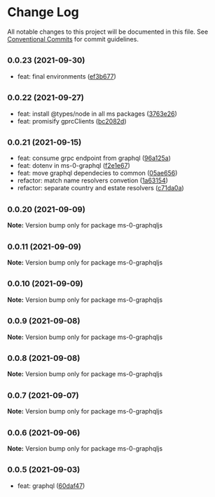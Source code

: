 # Change Log

All notable changes to this project will be documented in this file.
See [Conventional Commits](https://conventionalcommits.org) for commit guidelines.

## <small>0.0.23 (2021-09-30)</small>

* feat: final environments ([ef3b677](https://github.com/gmahechas/erp/commit/ef3b677))





## <small>0.0.22 (2021-09-27)</small>

* feat: install @types/node in all ms packages ([3763e26](https://github.com/gmahechas/erp/commit/3763e26))
* feat: promisify gprcClients ([bc2082d](https://github.com/gmahechas/erp/commit/bc2082d))





## <small>0.0.21 (2021-09-15)</small>

* feat: consume grpc endpoint from graphql ([96a125a](https://github.com/gmahechas/erp/commit/96a125a))
* feat: dotenv in ms-0-graphql ([f2e1e67](https://github.com/gmahechas/erp/commit/f2e1e67))
* feat: move graphql dependecies to common ([05ae656](https://github.com/gmahechas/erp/commit/05ae656))
* refactor: match name resolvers convetion ([1a63154](https://github.com/gmahechas/erp/commit/1a63154))
* refactor: separate country and estate resolvers ([c71da0a](https://github.com/gmahechas/erp/commit/c71da0a))





## <small>0.0.20 (2021-09-09)</small>

**Note:** Version bump only for package ms-0-graphqljs





## <small>0.0.11 (2021-09-09)</small>

**Note:** Version bump only for package ms-0-graphqljs





## <small>0.0.10 (2021-09-09)</small>

**Note:** Version bump only for package ms-0-graphqljs





## <small>0.0.9 (2021-09-08)</small>

**Note:** Version bump only for package ms-0-graphqljs





## <small>0.0.8 (2021-09-08)</small>

**Note:** Version bump only for package ms-0-graphqljs





## <small>0.0.7 (2021-09-07)</small>

**Note:** Version bump only for package ms-0-graphqljs





## <small>0.0.6 (2021-09-06)</small>

**Note:** Version bump only for package ms-0-graphqljs





## <small>0.0.5 (2021-09-03)</small>

* feat: graphql ([60daf47](https://github.com/gmahechas/erp/commit/60daf47))
